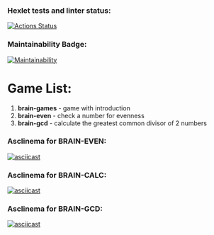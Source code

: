 ### Hexlet tests and linter status:
[![Actions Status](https://github.com/MrsDante/frontend-project-lvl1/workflows/hexlet-check/badge.svg)](https://github.com/MrsDante/frontend-project-lvl1/actions)


### Maintainability Badge:
[![Maintainability](https://api.codeclimate.com/v1/badges/c9d4aa3afa06feae6ff3/maintainability)](https://codeclimate.com/github/MrsDante/frontend-project-lvl1/maintainability)


# Game List:

1. **brain-games** - game with introduction
2. **brain-even** - check a number for evenness 
3. **brain-gcd** - calculate the greatest common divisor of 2 numbers


### Asclinema for BRAIN-EVEN:

[![asciicast](https://asciinema.org/a/500143.svg)](https://asciinema.org/a/500143)

### Asclinema for BRAIN-CALC:
[![asciicast](https://asciinema.org/a/504379.svg)](https://asciinema.org/a/504379)

### Asclinema for BRAIN-GCD:
[![asciicast](https://asciinema.org/a/504448.svg)](https://asciinema.org/a/504448)